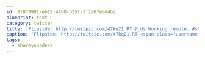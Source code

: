 ```yaml
---
id: 8f878901-eb19-4168-b25f-2f2e07e6d4ba
blueprint: text
category: twitter
title: 'Flipside: http://twitpic.com/47kq21 RT @_ds Working remote. #shareyourdesk /cc @mathewh http://instagr.am/p/CGPnG/'
caption: 'Flipside: http://twitpic.com/47kq21 RT <span class="username username_linked">@<a href="https://twitter.com/_ds" title="Dustin Senos">_ds</a></span> Working remote. <span class="hashtag hashtag_local">#<a href="http://tweettemp.darylchymko.ca/?tag=shareyourdesk">shareyourdesk</a> /cc @mathewh http://instagr.am/p/CGPnG/'
tags:
  - shareyourdesk
---
```

